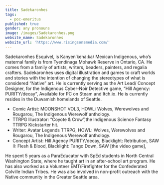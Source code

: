 ```yaml
---
title: Sadekaronhes
tags:
  - poc-emeritus
published: true
gender: any pronouns
image: /images/Sadekaronhes.png
website_name: Sadekaronhes
website_url: 'https://www.risingsonsmedia.com/'
---
```


Sadekaronhes Esquivel, is Kanyen’kehà:ka/ Mexican Indigenous, who’s maternal family is from Tyendinaga Mohawk Reserve in Ontario, CA. He comes from a family of artists, writers, beaders, painters, and regalia crafters. Sadekaronhes uses digital illustration and games to craft worlds and stories with the intention of changing the stereotypes of what is considered “Native” art. He is currently serving as the Art Lead/ Concept Designer, for the Indigenous Cyber-Noir Detective game, “Hill Agency: PURITY/decay”, Available for PC on Steam and Itch.io. He is currently resides in the Duwamish homelands of Seattle.

* Comic Artist: MOONSHOT VOL3, HOWL: Wolves, Werewolves and Rougarou, The Indigenous Werewolf anthology.
* TTRPG Illustrator: “Coyote & Crow”,the Indigenous Science Fantasy TTRPG Kickstarter hit.
* Writer: Avatar Legends TTRPG, HOWL: Wolves, Werewolves and Rougarou, The Indigenous Werewolf anthology.
* Concept Artist: Hill Agency PURITY/decay, Blacklight: Retribution, SAW II: Flesh & Blood, Blacklight: Tango Down, SAW \[the video game],

He spent 5 years as a ParaEducator with SpEd students in North Central Washington State, where he taught art in an after-school art program. He has also worked as a Volunteer EMT/Firefighter for the Confederated Colville Indian Tribes. He was also involved in non-profit outreach with the Native community in the Greater Seattle area.
